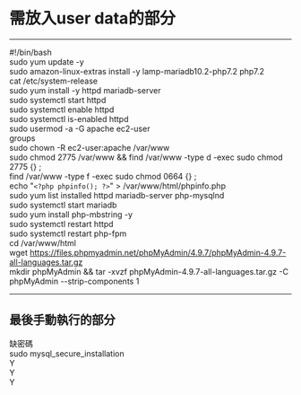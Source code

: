 # 需放入user data的部分
---

#!/bin/bash  
sudo yum update -y  
sudo amazon-linux-extras install -y lamp-mariadb10.2-php7.2 php7.2  
cat /etc/system-release  
sudo yum install -y httpd mariadb-server  
sudo systemctl start httpd  
sudo systemctl enable httpd  
sudo systemctl is-enabled httpd  
sudo usermod -a -G apache ec2-user  
groups  
sudo chown -R ec2-user:apache /var/www  
sudo chmod 2775 /var/www && find /var/www -type d -exec sudo chmod 2775 {} \;  
find /var/www -type f -exec sudo chmod 0664 {} \;  
echo "`<?php phpinfo(); ?>`" > /var/www/html/phpinfo.php  
sudo yum list installed httpd mariadb-server php-mysqlnd  
sudo systemctl start mariadb  
sudo yum install php-mbstring -y  
sudo systemctl restart httpd  
sudo systemctl restart php-fpm  
cd /var/www/html  
wget https://files.phpmyadmin.net/phpMyAdmin/4.9.7/phpMyAdmin-4.9.7-all-languages.tar.gz  
mkdir phpMyAdmin && tar -xvzf phpMyAdmin-4.9.7-all-languages.tar.gz -C phpMyAdmin --strip-components 1  

---
## 最後手動執行的部分
缺密碼  
sudo mysql_secure_installation  
Y  
Y  
Y  
